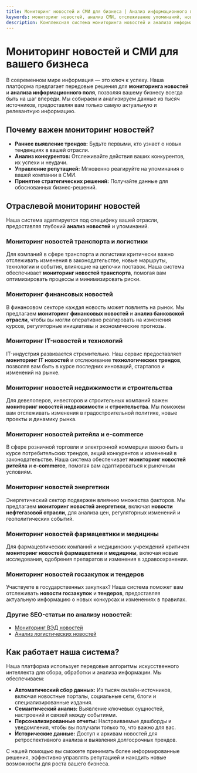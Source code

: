 ```yaml
---
title: Мониторинг новостей и СМИ для бизнеса | Анализ информационного поля
keywords: мониторинг новостей, анализ СМИ, отслеживание упоминаний, новости для бизнеса, мониторинг медиа, анализ информационного поля, мониторинг новостей транспорта, мониторинг финансовых новостей, мониторинг IT новостей, новости логистики, новости банков, новости технологий, новости недвижимости, новости строительства, новости ритейла, новости e-commerce, новости энергетики, новости фармацевтики, новости медицины, новости госзакупок, новости тендеров
description: Комплексная система мониторинга новостей и анализа информационного поля для бизнеса. Отслеживайте упоминания, анализируйте отраслевые тренды и получайте актуальную информацию из различных источников, включая транспорт, финансы, IT, недвижимость и другие сектора.
---
```


# Мониторинг новостей и СМИ для вашего бизнеса

В современном мире информация — это ключ к успеху. Наша платформа предлагает передовые решения для **мониторинга новостей** и **анализа информационного поля**, позволяя вашему бизнесу всегда быть на шаг впереди. Мы собираем и анализируем данные из тысяч источников, предоставляя вам только самую актуальную и релевантную информацию.

## Почему важен мониторинг новостей?

*   **Раннее выявление трендов:** Будьте первыми, кто узнает о новых тенденциях в вашей отрасли.
*   **Анализ конкурентов:** Отслеживайте действия ваших конкурентов, их успехи и неудачи.
*   **Управление репутацией:** Мгновенно реагируйте на упоминания о вашей компании в СМИ.
*   **Принятие стратегических решений:** Получайте данные для обоснованных бизнес-решений.

## Отраслевой мониторинг новостей

Наша система адаптируется под специфику вашей отрасли, предоставляя глубокий **анализ новостей** и упоминаний.

### Мониторинг новостей транспорта и логистики

Для компаний в сфере транспорта и логистики критически важно отслеживать изменения в законодательстве, новые маршруты, технологии и события, влияющие на цепочки поставок. Наша система обеспечивает **мониторинг новостей транспорта**, помогая вам оптимизировать процессы и минимизировать риски.

### Мониторинг финансовых новостей

В финансовом секторе каждая новость может повлиять на рынок. Мы предлагаем **мониторинг финансовых новостей** и **анализ банковской отрасли**, чтобы вы могли оперативно реагировать на изменения курсов, регуляторные инициативы и экономические прогнозы.

### Мониторинг IT-новостей и технологий

IT-индустрия развивается стремительно. Наш сервис предоставляет **мониторинг IT новостей** и отслеживание **технологических трендов**, позволяя вам быть в курсе последних инноваций, стартапов и изменений на рынке.

### Мониторинг новостей недвижимости и строительства

Для девелоперов, инвесторов и строительных компаний важен **мониторинг новостей недвижимости** и **строительства**. Мы поможем вам отслеживать изменения в градостроительной политике, новые проекты и динамику рынка.

### Мониторинг новостей ритейла и e-commerce

В сфере розничной торговли и электронной коммерции важно быть в курсе потребительских трендов, акций конкурентов и изменений в законодательстве. Наша система обеспечивает **мониторинг новостей ритейла** и **e-commerce**, помогая вам адаптироваться к рыночным условиям.

### Мониторинг новостей энергетики

Энергетический сектор подвержен влиянию множества факторов. Мы предлагаем **мониторинг новостей энергетики**, включая **новости нефтегазовой отрасли**, для анализа цен, регуляторных изменений и геополитических событий.

### Мониторинг новостей фармацевтики и медицины

Для фармацевтических компаний и медицинских учреждений критичен **мониторинг новостей фармацевтики** и **медицины**, включая новые исследования, одобрения препаратов и изменения в здравоохранении.

### Мониторинг новостей госзакупок и тендеров

Участвуете в государственных закупках? Наша система поможет вам отслеживать **новости госзакупок** и **тендеров**, предоставляя актуальную информацию о новых конкурсах и изменениях в правилах.

### Другие SEO-статьи по анализу новостей:

*   [Мониторинг ВЭД новостей](/ved-news)
*   [Анализ логистических новостей](/analiz-logisticheskikh-novostey)

## Как работает наша система?

Наша платформа использует передовые алгоритмы искусственного интеллекта для сбора, обработки и анализа информации. Мы обеспечиваем:

*   **Автоматический сбор данных:** Из тысяч онлайн-источников, включая новостные порталы, социальные сети, блоги и специализированные издания.
*   **Семантический анализ:** Выявление ключевых сущностей, настроений и связей между событиями.
*   **Персонализированные отчеты:** Настраиваемые дашборды и уведомления, чтобы вы получали только то, что важно для вас.
*   **Исторические данные:** Доступ к архивам новостей для ретроспективного анализа и выявления долгосрочных трендов.

С нашей помощью вы сможете принимать более информированные решения, эффективно управлять репутацией и находить новые возможности для роста вашего бизнеса.
